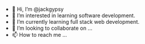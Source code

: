 - 👋 Hi, I’m @jackgypsy
- 👀 I’m interested in learning software development.
- 🌱 I’m currently learning full stack web development.
- 💞️ I’m looking to collaborate on ...
- 📫 How to reach me ...

<!---
jackgypsy/jackgypsy is a ✨ special ✨ repository because its `README.md` (this file) appears on your GitHub profile.
You can click the Preview link to take a look at your changes.
--->
